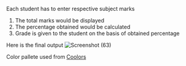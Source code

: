 Each student has to enter respective subject marks

1. The total marks would be displayed
2. The percentage obtained would be calculated
3. Grade is given to the student on the basis of obtained percentage

Here is the final output
![Screenshot (63)](https://user-images.githubusercontent.com/65967490/103083209-dbb64800-4601-11eb-9fb3-d9521056d0ed.png)

Color pallete used from [Coolors](https://coolors.co/)
